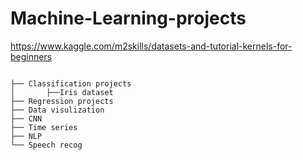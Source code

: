 # Machine-Learning-projects
https://www.kaggle.com/m2skills/datasets-and-tutorial-kernels-for-beginners

```

├── Classification projects
│       ├──Iris dataset
├── Regression projects
├── Data visulization 
├── CNN
├── Time series
├── NLP
└── Speech recog

```
